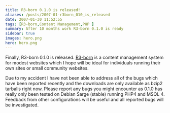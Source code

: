 ```yaml
---
title: R3-born 0.1.0 is released!
aliases: /posts/2007-01-r3born_010_is_released
date: 2007-01-30 11:52:55
tags: [R3-born,Content Management,PHP ]
summary: After 10 months work R3-born 0.1.0 is ready
sidebar: true
images: hero.png
hero: hero.png
---
```


Finally, R3-born 0.1.0 is released. [R3-born](http://www.sourceforge.net/projects/r3-born/)
is a content management system for modest websites which I hope will be ideal for
individuals running their own sites or small community websites.

Due to my accident I have not been able to address all of the bugs which have
been reported recently and the downloads are only available as bzip2 tarballs
right now. Please report any bugs you might encounter as 0.1.0 has really only
been tested on Debian Sarge (stable) running PHP4 and MSQL 4. Feedback from
other configurations will be useful and all reported bugs will be investigated.

